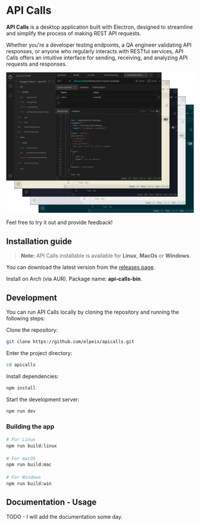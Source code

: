 # API Calls

**API Calls** is a desktop application built with Electron, designed to
streamline and simplify the process of making REST API requests.

Whether you're a developer testing endpoints, a QA engineer validating API
responses, or anyone who regularly interacts with RESTful services, API Calls
offers an intuitive interface for sending, receiving, and analyzing API
requests and responses.

![ApiCalls](apicalls.webp)

Feel free to try it out and provide feedback!

## Installation guide

> **Note:** API Calls installable is available for **Linux**, **MacOs** or
> **Windows**.

You can download the latest version from the [releases page](https://github.com/elpeix/apicalls/releases/latest).

Install on Arch (via AUR). Package name: **api-calls-bin**.

## Development

You can run API Calls locally by cloning the repository and running the following
steps:

Clone the repository:

```sh
git clone https://github.com/elpeix/apicalls.git
```

Enter the project directory:

```sh
cd apicalls
```

Install dependencies:

```sh
npm install
```

Start the development server:

```sh
npm run dev
```

### Building the app

```sh
# For Linux
npm run build:linux

# For macOS
npm run build:mac

# For Windows
npm run build:win
```

## Documentation - Usage

TODO - I will add the documentation some day.
